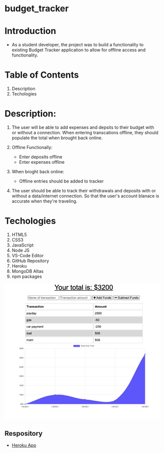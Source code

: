 # budget_tracker

# Introduction
*  As a student developer, the project was to build a functionality to existing Budget Tracker application to allow for offline access and functionality.

# Table of Contents
1.  Description
2.  Techologies

#  Description:
1.  The user will be able to add expenses and depsits to their budget with or without a connection.  When entering transcations offline, they should populate the total when brought back online.  

2.  Offline Functionally:
    *  Enter deposits offline
    *  Enter expenses offline
    
3.  When broght back online:
    * Offline entries should  be added to tracker

4.  The user should be able to track their withdrawals and deposits with or without a data/internet connection.  So that the user's  account blanace is accurate when they're traveling.  

# Techologies
1.  HTML5
2.  CSS3
3.  JavaScript
4.  Node JS
5.  VS-Code Editor
6.  GitHub Repository
7.  Heroku
8.  MongoDB Altas
9.  npm packages

![](./assets/budget_tracker_screenshot.png)

## Respository
- [Heroku App](https://young-dawn-41494.herokuapp.com/)
